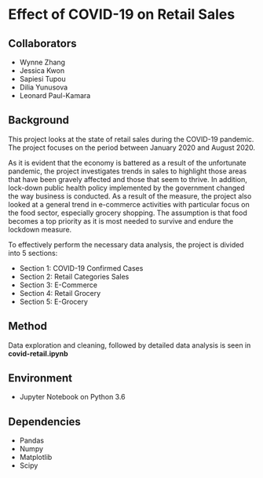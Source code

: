 # **Effect of COVID-19 on Retail Sales**

## **Collaborators**


- Wynne Zhang
- Jessica Kwon
- Sapiesi Tupou
- Dilia Yunusova
- Leonard Paul-Kamara

## **Background**

This project looks at the state of retail sales  during the COVID-19 pandemic. The project focuses on the period between January 2020 and August 2020. 

As it is evident that the economy is battered as a result of the unfortunate pandemic, the project investigates trends in sales to highlight those areas that have been gravely affected and those that seem to thrive. In addition, lock-down  public health policy implemented by the government changed the way business is conducted. As a result of the measure, the project also looked at a general trend in e-commerce activities with particular focus on the food sector, especially grocery shopping. The assumption is that food becomes a top priority as it is most needed to survive and endure the lockdown measure.

To effectively perform the necessary data analysis, the project is divided into 5 sections:

* Section 1: COVID-19 Confirmed Cases
* Section 2:  Retail Categories Sales
* Section 3:  E-Commerce
* Section 4: Retail Grocery
* Section 5: E-Grocery

## **Method**

Data exploration and cleaning, followed by detailed data analysis is seen in **covid-retail.ipynb**

## **Environment**

* Jupyter Notebook on Python 3.6

## **Dependencies**

* Pandas
* Numpy
* Matplotlib
* Scipy


